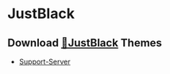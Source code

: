 # JustBlack
## Download [**🔽JustBlack**](https://betterdiscord.net/ghdl?id=3336) Themes
 - [Support-Server](https://discord.gg/gvA2ree)